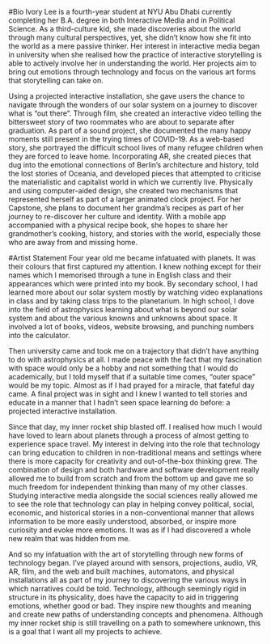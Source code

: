 #Bio
Ivory Lee is a fourth-year student at NYU Abu Dhabi currently completing her B.A. degree in both Interactive Media and in Political Science. As a third-culture kid, she made discoveries about the world through many cultural perspectives, yet, she didn’t know how she fit into the world as a mere passive thinker. Her interest in interactive media began in university when she realised how the practice of interactive storytelling is able to actively involve her in understanding the world. Her projects aim to bring out emotions through technology and focus on the various art forms that storytelling can take on.

Using a projected interactive installation, she gave users the chance to navigate through the wonders of our solar system on a journey to discover what is “out there”. Through film, she created an interactive video telling the bittersweet story of two roommates who are about to separate after graduation. As part of a sound project, she documented the many happy moments still present in the trying times of COVID-19. As a web-based story, she portrayed the difficult school lives of many refugee children when they are forced to leave home. Incorporating AR, she created pieces that dug into the emotional connections of Berlin’s architecture and history, told the lost stories of Oceania, and developed pieces that attempted to criticise the materialistic and capitalist world in which we currently live. Physically and using computer-aided design, she created two mechanisms that represented herself as part of a larger animated clock project. For her Capstone, she plans to document her grandma’s recipes as part of her journey to re-discover her culture and identity. With a mobile app accompanied with a physical recipe book, she hopes to share her grandmother’s cooking, history, and stories with the world, especially those who are away from and missing home. 

#Artist Statement
Four year old me became infatuated with planets. It was their colours that first captured my attention. I knew nothing except for their names which I memorised through a tune in English class and their appearances which were printed into my book. By secondary school, I had learned more about our solar system mostly by watching video explanations in class and by taking class trips to the planetarium. In high school, I dove into the field of astrophysics learning about what is beyond our solar system and about the various knowns and unknowns about space. It involved a lot of books, videos, website browsing, and punching numbers into the calculator. 

Then university came and took me on a trajectory that didn’t have anything to do with astrophysics at all. I made peace with the fact that my fascination with space would only be a hobby and not something that I would do academically, but I told myself that if a suitable time comes, “outer space” would be my topic. Almost as if I had prayed for a miracle, that fateful day came. A final project was in sight and I knew I wanted to tell stories and educate in a manner that I hadn’t seen space learning do before: a projected interactive installation. 

Since that day, my inner rocket ship blasted off. I realised how much I would have loved to learn about planets through a process of almost getting to experience space travel. My interest in delving into the role that technology can bring education to children in non-traditional means and settings where there is more capacity for creativity and out-of-the-box thinking grew. The combination of design and both hardware and software development really allowed me to build from scratch and from the bottom up and gave me so much freedom for independent thinking than many of my other classes. Studying interactive media alongside the social sciences really allowed me to see the role that technology can play in helping convey political, social, economic, and historical stories in a non-conventional manner that allows information to be more easily understood, absorbed, or inspire more curiosity and evoke more emotions. It was as if I had discovered a whole new realm that was hidden from me. 

And so my infatuation with the art of storytelling through new forms of technology began. I’ve played around with sensors, projections, audio, VR, AR, film, and the web and built machines, automatons, and physical installations all as part of my journey to discovering the various ways in which narratives could be told. Technology, although seemingly rigid in structure in its physicality, does have the capacity to aid in triggering emotions, whether good or bad. They inspire new thoughts and meaning and create new paths of understanding concepts and phenomena. Although my inner rocket ship is still travelling on a path to somewhere unknown, this is a goal that I want all my projects to achieve.


